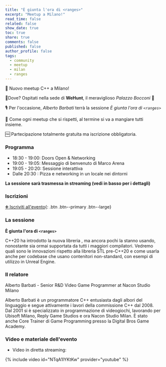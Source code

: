 ```yaml
---
title: "È giunta l'ora di <ranges>"
excerpt: "Meetup a Milano!"
read_time: false
related: false
show_date: true
toc: true
share: true
comments: false
published: false
author_profile: false
tags:
  - community
  - meetup
  - milan
  - ranges
---
```


🥳 Nuovo meetup C++ a Milano!

📌Dove? Ospitati nella sede di **WeHunt**, il meraviglioso *Palazzo Bocconi* 🤩

🎙️ Per l'occasione, *Alberto Barbati* terrà la sessione *È giunta l'ora di `<ranges>`*

🍕 Come ogni meetup che si rispetti, al termine si va a mangiare tutti insieme.

🆓 Partecipazione totalmente gratuita ma iscrizione obbligatoria.

### Programma

- 18:30 - 19:00: Doors Open & Networking
- 19:00 - 19:05: Messaggio di benvenuto di Marco Arena
- 19:05 - 20:20: Sessione interattiva
- Dalle 20:30  : Pizza e networking in un locale nei dintorni

**La sessione sarà trasmessa in streaming (vedi in basso per i dettagli)**

### Iscrizioni

[➕ Iscriviti all'evento](https://italiancpp-0525.eventbrite.it/){: .btn .btn--primary .btn--large}

### La sessione

**È giunta l'ora di `<ranges>`**

C++20 ha introdotto la nuova libreria <ranges>, ma ancora pochi la stanno usando, nonostante sia ormai supportata da tutti i maggiori compilatori. Vedremo quali sono le innovazioni rispetto alla libreria STL pre-C++20 e come usarla anche per codebase che usano contenitori non-standard, con esempi di utilizzo in Unreal Engine.

### Il relatore

Alberto Barbati - Senior R&D Video Game Programmer at Nacon Studio Milano

Alberto Barbati è un programmatore C++ entusiasta dagli albori del linguaggio e segue attivamente i lavori della commissione C++ dal 2008. Dal 2001 si è specializzato in programmazione di videogiochi, lavorando per Ubisoft Milano, Reply Game Studios e ora Nacon Studio Milan. È stato anche Core Trainer di Game Programming presso la Digital Bros Game Academy.

### Video e materiale dell'evento

- Video in diretta streaming:

{% include video id="NTqA1lYKtKw" provider="youtube" %}